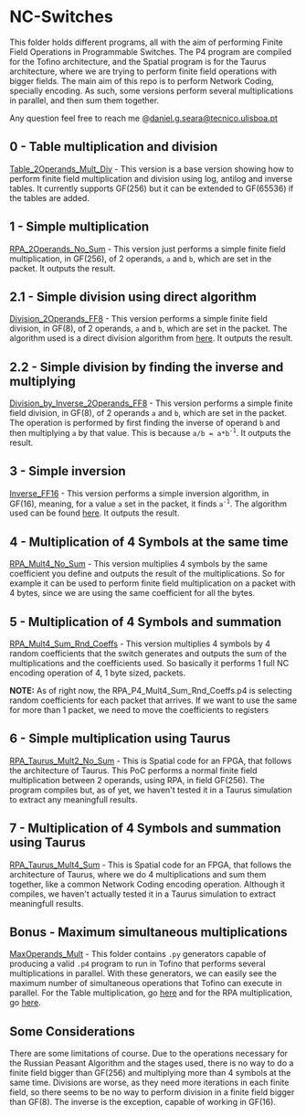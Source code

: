 # NC-Switches

This folder holds different programs, all with the aim of performing Finite Field Operations in Programmable Switches. The P4 program are compiled for the Tofino architecture, and the Spatial program is for the Taurus architecture, where we are trying to perform finite field operations with bigger fields.
The main aim of this repo is to perform Network Coding, specially encoding. As such, some versions perform several multiplications in parallel, and then sum them together.

Any question feel free to reach me @<daniel.g.seara@tecnico.ulisboa.pt>

## 0 - Table multiplication and division

[Table_2Operands_Mult_Div](./Table_2Operands_Mult_Div/p4src/ff_mult_table.p4) - This version is a base version showing how to perform finite field multiplication and division using log, antilog and inverse tables. It currently supports GF(256) but it can be extended to GF(65536) if the tables are added.

## 1 - Simple multiplication

[RPA_2Operands_No_Sum](./RPA_2Operands_No_Sum/rpa_nc.p4RPA) - This version just performs a simple finite field multiplication, in GF(256), of 2 operands, `a` and `b`, which are set in the packet. It outputs the result.

## 2.1 - Simple division using direct algorithm

[Division_2Operands_FF8](./Division_2Operands_FF8/p4src/ff_div_nd.p4) - This version performs a simple finite field division, in GF(8), of 2 operands, `a` and `b`, which are set in the packet. The algorithm used is a direct division algorithm from [here](https://ieeexplore.ieee.org/stamp/stamp.jsp?tp=&arnumber=922162). It outputs the result.

## 2.2 - Simple division by finding the inverse and multiplying

[Division_by_Inverse_2Operands_FF8](./Division_by_Inverse_2Operands_FF8/p4src/ff_div_inv.p4) - This version performs a simple finite field division, in GF(8), of 2 operands `a` and `b`, which are set in the packet. The operation is performed by first finding the inverse of operand `b` and then multiplying `a` by that value. This is because `a/b = a*b`<sup>`-1`</sup>. It outputs the result.

## 3 - Simple inversion

[Inverse_FF16](./Inverse_FF16/p4src/ff_16_inv.p4) - This version performs a simple inversion algorithm, in GF(16), meaning, for a value `a` set in the packet, it finds `a`<sup>`-1`</sup>. The algorithm used can be found [here](https://www.lirmm.fr/arith18/papers/kobayashi-AlgorithmInversionUsingPolynomialMultiplyInstruction.pdf). It outputs the result.

## 4 - Multiplication of 4 Symbols at the same time

[RPA_Mult4_No_Sum](./RPA_Mult4_No_Sum/p4src/rpa_mult4_no_sum.p4) - This version multiplies 4 symbols by the same coefficient you define and outputs the result of the multiplications. So for example it can be used to perform finite field multiplication on a packet with 4 bytes, since we are using the same coefficient for all the bytes.

## 5 - Multiplication of 4 Symbols and summation

[RPA_Mult4_Sum_Rnd_Coeffs](./RPA_Mult4_Sum_Rnd_Coeffs/p4src/rpa_mult4_sum_rnd_coeffs.p4) - This version multiplies 4 symbols by 4 random coefficients that the switch generates and outputs the sum of the multiplications and the coefficients used. So basically it performs 1 full NC encoding operation of 4, 1 byte sized, packets.

**NOTE:** As of right now, the RPA_P4_Mult4_Sum_Rnd_Coeffs.p4 is selecting random coefficients for each packet that arrives. If we want to use the same for more than 1 packet, we need to move the coefficients to registers

## 6 - Simple multiplication using Taurus

[RPA_Taurus_Mult2_No_Sum](./RPA_Taurus_Switch/RPA_Taurus_2Operands/FFMult_It_Pipe.scala) - This is Spatial code for an FPGA, that follows the architecture of Taurus. This PoC performs a normal finite field multiplication between 2 operands, using RPA, in field GF(256). The program compiles but, as of yet, we haven't tested it in a Taurus simulation to extract any meaningfull results.

## 7 - Multiplication of 4 Symbols and summation using Taurus

[RPA_Taurus_Mult4_Sum](./RPA_Taurus_Switch/RPA_Taurus_Mul4_Sum/FFMult.scala) - This is Spatial code for an FPGA, that follows the architecture of Taurus, where we do 4 multiplications and sum them together, like a common Network Coding encoding operation. Although it compiles, we haven't actually tested it in a Taurus simulation to extract meaningfull results.

## Bonus - Maximum simultaneous multiplications

[MaxOperands_Mult](./MaxOperands_Mult/) - This folder contains `.py` generators capable of producing a valid `.p4` program to run in Tofino that performs several multiplications in parallel. With these generators, we can easily see the maximum number of simultaneous operations that Tofino can execute in parallel. For the Table multiplication, go [here](./MaxOperands_Mult/table_mult/bfrt_python/gen_table_mult_p4.py) and for the RPA multiplication, go [here](./MaxOperands_Mult/rpa_mult/bfrt_python/gen_rpa_mult_p4.py).

## Some Considerations

There are some limitations of course. Due to the operations necessary for the Russian Peasant Algorithm and the stages used, there is no way to do a finite field bigger than GF(256) and multiplying more than 4 symbols at the same time.
Divisions are worse, as they need more iterations in each finite field, so there seems to be no way to perform division in a finite field bigger than GF(8). The inverse is the exception, capable of working in GF(16).
